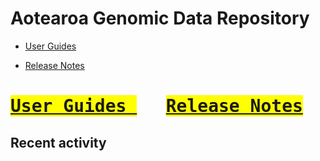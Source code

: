 # Aotearoa Genomic Data Repository

- [User Guides](user-guides/index.md)

- [Release Notes](releases/index.md)


# <mark font-family: Calibri><kbd> [ User Guides ](user-guides/index.md) </kbd></mark> &nbsp;&nbsp;&nbsp;&nbsp;&nbsp;&nbsp; <mark><kbd>  [ Release Notes ](releases/index.md)<br> </kbd></mark>

## Recent activity

<!--START_SECTION:activity-->

<!--END_SECTION:activity-->


